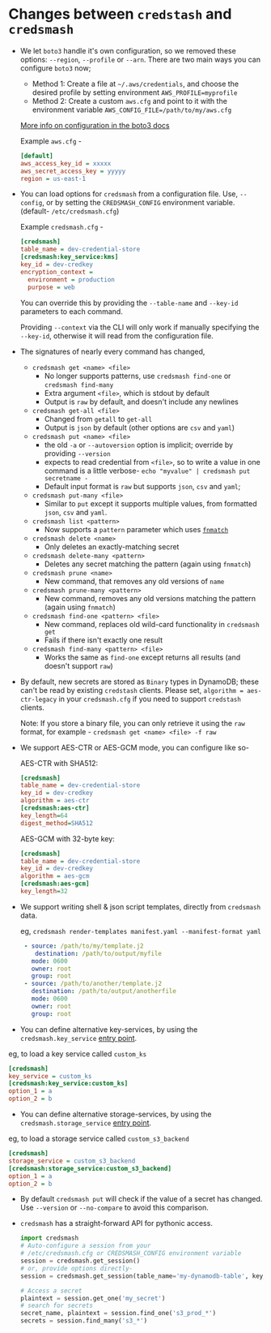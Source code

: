 
# Changes between `credstash` and `credsmash`

 - We let `boto3` handle it's own configuration, so we removed these options: `--region`, `--profile` or `--arn`. There are two main ways you can configure `boto3` now;
     - Method 1: Create a file at `~/.aws/credentials`, and choose the desired profile by setting environment `AWS_PROFILE=myprofile`
     - Method 2: Create a custom `aws.cfg` and point to it with the environment variable `AWS_CONFIG_FILE=/path/to/my/aws.cfg`

   [More info on configuration in the boto3 docs](http://boto3.readthedocs.io/en/latest/guide/quickstart.html#configuration)
   
   Example `aws.cfg` -

   ```cfg
   [default]
   aws_access_key_id = xxxxx
   aws_secret_access_key = yyyyy
   region = us-east-1
   ```

 - You can load options for `credsmash` from a configuration file. Use, `--config`, or by setting the 
   `CREDSMASH_CONFIG` environment variable. (default- `/etc/credsmash.cfg`)
   
   Example `credsmash.cfg` -
   
   ```cfg
   [credsmash]
   table_name = dev-credential-store
   [credsmash:key_service:kms]
   key_id = dev-credkey
   encryption_context =
     environment = production
     purpose = web
   ```

   You can override this by providing the `--table-name` and `--key-id` parameters to each command.
    
   Providing `--context` via the CLI will only work if manually specifying the `--key-id`, otherwise
   it will read from the configuration file.

 - The signatures of nearly every command has changed,
 
   - `credsmash get <name> <file>` 
      - No longer supports patterns, use `credsmash find-one` or `credsmash find-many`
      - Extra argument `<file>`, which is stdout by default
      - Output is `raw` by default, and doesn't include any newlines
   - `credsmash get-all <file>`
      - Changed from `getall` to `get-all`
      - Output is `json` by default (other options are `csv` and `yaml`)
   - `credsmash put <name> <file>`
      - the old `-a` or `--autoversion` option is implicit; override by providing `--version`
      - expects to read credential from `<file>`, so to write a value in one command is a little verbose-
        `echo "myvalue" | credsmash put secretname -`
      - Default input format is `raw` but supports `json`, `csv` and `yaml`; 
   - `credsmash put-many <file>`
      - Similar to `put` except it supports multiple values, from formatted `json`, `csv` and `yaml`.
   - `credsmash list <pattern>`
      - Now supports a `pattern` parameter which uses [`fnmatch`](https://docs.python.org/2/library/fnmatch.html)
   - `credsmash delete <name>`
      - Only deletes an exactly-matching secret
   - `credsmash delete-many <pattern>`
      - Deletes any secret matching the pattern (again using `fnmatch`)
   - `credsmash prune <name>`
      - New command, that removes any old versions of `name`
   - `credsmash prune-many <pattern>`
      - New command, removes any old versions matching the pattern (again using `fnmatch`)
   - `credsmash find-one <pattern> <file>`
      - New command, replaces old wild-card functionality in `credsmash get`
      - Fails if there isn't exactly one result
   - `credsmash find-many <pattern> <file>`
      - Works the same as `find-one` except returns all results (and doesn't support `raw`)
      
 - By default, new secrets are stored as `Binary` types in DynamoDB; these can't be read by existing `credstash`
   clients. Please set, `algorithm = aes-ctr-legacy` in your `credsmash.cfg` if you need to support `credstash` clients.
   
   Note: If you store a binary file, you can only retrieve it using the `raw` format, for example -
   `credsmash get <name> <file> -f raw`

 - We support AES-CTR or AES-GCM mode, you can configure like so-
 
   AES-CTR with SHA512:
   ```cfg
   [credsmash]
   table_name = dev-credential-store
   key_id = dev-credkey
   algorithm = aes-ctr
   [credsmash:aes-ctr]
   key_length=64
   digest_method=SHA512
   ```

   AES-GCM with 32-byte key:

   ```cfg
   [credsmash]
   table_name = dev-credential-store
   key_id = dev-credkey
   algorithm = aes-gcm
   [credsmash:aes-gcm]
   key_length=32
   ```
 - We support writing shell & json script templates, directly from `credsmash` data.
   
   eg, `credsmash render-templates manifest.yaml --manifest-format yaml`

   ```yaml
    - source: /path/to/my/template.j2
       destination: /path/to/output/myfile
      mode: 0600
      owner: root
      group: root
    - source: /path/to/another/template.j2
      destination: /path/to/output/anotherfile
      mode: 0600
      owner: root
      group: root
    ```

 - You can define alternative key-services, by using the `credsmash.key_service` [entry point](http://setuptools.readthedocs.io/en/latest/pkg_resources.html#entry-points).
 
  eg, to load a key service called `custom_ks`
  
   ```cfg
   [credsmash]
   key_service = custom_ks
   [credsmash:key_service:custom_ks]
   option_1 = a
   option_2 = b
   ```

 - You can define alternative storage-services, by using the `credsmash.storage_service` [entry point](http://setuptools.readthedocs.io/en/latest/pkg_resources.html#entry-points).
 
  eg, to load a storage service called `custom_s3_backend`
  
   ```cfg
   [credsmash]
   storage_service = custom_s3_backend
   [credsmash:storage_service:custom_s3_backend]
   option_1 = a
   option_2 = b
   ```

 - By default `credsmash put` will check if the value of a secret has changed. Use `--version` or `--no-compare` to
   avoid this comparison.

 - `credsmash` has a straight-forward API for pythonic access.
 
   ```py
   import credsmash
   # Auto-configure a session from your 
   # /etc/credsmash.cfg or CREDSMASH_CONFIG environment variable
   session = credsmash.get_session()
   # or, provide options directly-
   session = credsmash.get_session(table_name='my-dynamodb-table', key_id='my-key')

   # Access a secret
   plaintext = session.get_one('my_secret')
   # search for secrets
   secret_name, plaintext = session.find_one('s3_prod_*')
   secrets = session.find_many('s3_*')
   ```
